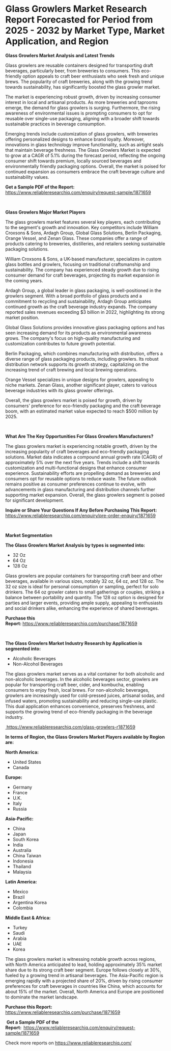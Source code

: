 <p><h1>Glass Growlers Market Research Report Forecasted for Period from 2025 -  2032 by Market Type, Market Application, and Region</h1></p><p><strong>Glass Growlers Market Analysis and Latest Trends</strong></p>
<p><p>Glass growlers are reusable containers designed for transporting draft beverages, particularly beer, from breweries to consumers. This eco-friendly option appeals to craft beer enthusiasts who seek fresh and unique brews. The popularity of craft breweries, along with the growing trend towards sustainability, has significantly boosted the glass growler market.</p><p>The market is experiencing robust growth, driven by increasing consumer interest in local and artisanal products. As more breweries and taprooms emerge, the demand for glass growlers is surging. Furthermore, the rising awareness of environmental issues is prompting consumers to opt for reusable over single-use packaging, aligning with a broader shift towards sustainable practices in beverage consumption.</p><p>Emerging trends include customization of glass growlers, with breweries offering personalized designs to enhance brand loyalty. Moreover, innovations in glass technology improve functionality, such as airtight seals that maintain beverage freshness. The Glass Growlers Market is expected to grow at a CAGR of 5.1% during the forecast period, reflecting the ongoing consumer shift towards premium, locally sourced beverages and environmentally friendly packaging options. Overall, the market is poised for continued expansion as consumers embrace the craft beverage culture and sustainability values.</p></p>
<p><strong>Get a Sample PDF of the Report:&nbsp;</strong> <a href="https://www.reliableresearchiq.com/enquiry/request-sample/1871659?utm_campaign=1837&utm_medium=2&utm_source=Github&utm_content=ia&utm_term=05022025&utm_id=glass-growlers">https://www.reliableresearchiq.com/enquiry/request-sample/1871659</a></p>
<p>&nbsp;</p>
<p><strong>Glass Growlers Major Market Players</strong></p>
<p><p>The glass growlers market features several key players, each contributing to the segment's growth and innovation. Key competitors include William Croxsons & Sons, Ardagh Group, Global Glass Solutions, Berlin Packaging, Orange Vessel, and Zenan Glass. These companies offer a range of products catering to breweries, distilleries, and retailers seeking sustainable packaging solutions.</p><p>William Croxsons & Sons, a UK-based manufacturer, specializes in custom glass bottles and growlers, focusing on traditional craftsmanship and sustainability. The company has experienced steady growth due to rising consumer demand for craft beverages, projecting its market expansion in the coming years.</p><p>Ardagh Group, a global leader in glass packaging, is well-positioned in the growlers segment. With a broad portfolio of glass products and a commitment to recycling and sustainability, Ardagh Group anticipates continued growth as the craft beverage industry expands. The company reported sales revenues exceeding $3 billion in 2022, highlighting its strong market position.</p><p>Global Glass Solutions provides innovative glass packaging options and has seen increasing demand for its products as environmental awareness grows. The company's focus on high-quality manufacturing and customization contributes to future growth potential.</p><p>Berlin Packaging, which combines manufacturing with distribution, offers a diverse range of glass packaging products, including growlers. Its robust distribution network supports its growth strategy, capitalizing on the increasing trend of craft brewing and local brewing operations.</p><p>Orange Vessel specializes in unique designs for growlers, appealing to niche markets. Zenan Glass, another significant player, caters to various beverage industries with its glass growler offerings.</p><p>Overall, the glass growlers market is poised for growth, driven by consumers' preference for eco-friendly packaging and the craft beverage boom, with an estimated market value expected to reach $500 million by 2025.</p></p>
<p>&nbsp;</p>
<p><strong>What Are The Key Opportunities For Glass Growlers Manufacturers?</strong></p>
<p><p>The glass growlers market is experiencing notable growth, driven by the increasing popularity of craft beverages and eco-friendly packaging solutions. Market data indicates a compound annual growth rate (CAGR) of approximately 5% over the next five years. Trends include a shift towards customization and multi-functional designs that enhance consumer experience. Sustainability efforts are propelling demand as breweries and consumers opt for reusable options to reduce waste. The future outlook remains positive as consumer preferences continue to evolve, with advancements in glass manufacturing and distribution channels further supporting market expansion. Overall, the glass growlers segment is poised for significant development.</p></p>
<p><strong>Inquire or Share Your Questions If Any Before Purchasing This Report:</strong> <a href="https://www.reliableresearchiq.com/enquiry/pre-order-enquiry/1871659?utm_campaign=1837&utm_medium=2&utm_source=Github&utm_content=ia&utm_term=05022025&utm_id=glass-growlers">https://www.reliableresearchiq.com/enquiry/pre-order-enquiry/1871659</a></p>
<p>&nbsp;</p>
<p><strong>Market Segmentation</strong></p>
<p><strong>The Glass Growlers Market Analysis by types is segmented into:</strong></p>
<p><ul><li>32 Oz</li><li>64 Oz</li><li>128 Oz</li></ul></p>
<p><p>Glass growlers are popular containers for transporting craft beer and other beverages, available in various sizes, notably 32 oz, 64 oz, and 128 oz. The 32 oz size is ideal for personal consumption or sampling, perfect for solo drinkers. The 64 oz growler caters to small gatherings or couples, striking a balance between portability and quantity. The 128 oz option is designed for parties and larger events, providing ample supply, appealing to enthusiasts and social drinkers alike, enhancing the experience of shared beverages.</p></p>
<p><strong>Purchase this Report:&nbsp;</strong><a href="https://www.reliableresearchiq.com/purchase/1871659?utm_campaign=1837&utm_medium=2&utm_source=Github&utm_content=ia&utm_term=05022025&utm_id=glass-growlers">https://www.reliableresearchiq.com/purchase/1871659</a></p>
<p>&nbsp;</p>
<p><strong>The Glass Growlers Market Industry Research by Application is segmented into:</strong></p>
<p><ul><li>Alcoholic Beverages</li><li>Non-Alcohol Beverages</li></ul></p>
<p><p>The glass growlers market serves as a vital container for both alcoholic and non-alcoholic beverages. In the alcoholic beverages sector, growlers are popular for transporting craft beer, cider, and kombucha, enabling consumers to enjoy fresh, local brews. For non-alcoholic beverages, growlers are increasingly used for cold-pressed juices, artisanal sodas, and infused waters, promoting sustainability and reducing single-use plastic. This dual application enhances convenience, preserves freshness, and supports the growing trend of eco-friendly packaging in the beverage industry.</p></p>
<p><a href="https://www.reliableresearchiq.com/glass-growlers-r1871659?utm_campaign=1837&utm_medium=2&utm_source=Github&utm_content=ia&utm_term=05022025&utm_id=glass-growlers">&nbsp;https://www.reliableresearchiq.com/glass-growlers-r1871659</a></p>
<p><strong>In terms of Region, the Glass Growlers Market Players available by Region are:</strong></p>
<p>
    <p> <strong> North America: </strong>
        <ul>
            <li>United States</li>
            <li>Canada</li>
        </ul>
        </p> 
    <p> <strong> Europe: </strong>
        <ul>
            <li>Germany</li>
            <li>France</li>
            <li>U.K.</li>
            <li>Italy</li>
            <li>Russia</li>
        </ul>
        </p> 
    <p> <strong> Asia-Pacific: </strong>
        <ul>
            <li>China</li>
            <li>Japan</li>
            <li>South Korea</li>
            <li>India</li>
            <li>Australia</li>
            <li>China Taiwan</li>
            <li>Indonesia</li>
            <li>Thailand</li>
            <li>Malaysia</li>
        </ul>
        </p> 
    <p> <strong> Latin America: </strong>
        <ul>
            <li>Mexico</li>
            <li>Brazil</li>
            <li>Argentina Korea</li>
            <li>Colombia</li>
        </ul>
        </p> 
    <p> <strong> Middle East & Africa: </strong>
        <ul>
            <li>Turkey</li>
            <li>Saudi</li>
            <li>Arabia</li>
            <li>UAE</li>
            <li>Korea</li>
        </ul>
    </p>
    </p>
<p><p>The glass growlers market is witnessing notable growth across regions, with North America anticipated to lead, holding approximately 35% market share due to its strong craft beer segment. Europe follows closely at 30%, fueled by a growing trend in artisanal beverages. The Asia-Pacific region is emerging rapidly with a projected share of 20%, driven by rising consumer preferences for craft beverages in countries like China, which accounts for about 15% of the market. Overall, North America and Europe are positioned to dominate the market landscape.</p></p>
<p><strong>Purchase this Report: </strong><a href="https://www.reliableresearchiq.com/purchase/1871659?utm_campaign=1837&utm_medium=2&utm_source=Github&utm_content=ia&utm_term=05022025&utm_id=glass-growlers">https://www.reliableresearchiq.com/purchase/1871659</a></p>
<p>&nbsp;<strong>Get a Sample PDF of the Report:&nbsp;&nbsp;</strong><a href="https://www.reliableresearchiq.com/enquiry/request-sample/1871659?utm_campaign=1837&utm_medium=2&utm_source=Github&utm_content=ia&utm_term=05022025&utm_id=glass-growlers">https://www.reliableresearchiq.com/enquiry/request-sample/1871659</a></p>
<p><strong></strong></p>
<p>Check more reports on <a href="https://www.reliableresearchiq.com/?utm_campaign=1837&utm_medium=2&utm_source=Github&utm_content=ia&utm_term=05022025&utm_id=glass-growlers">https://www.reliableresearchiq.com/</a></p>